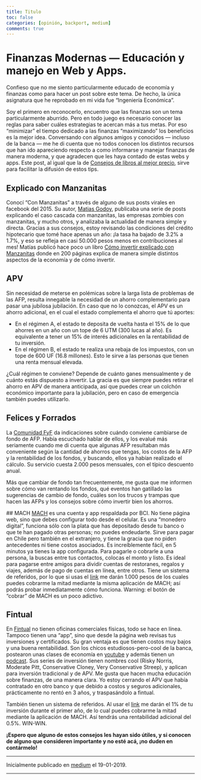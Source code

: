 ```yaml
---
title: Titulo 
toc: false
categories: [opinión, backport, medium]
comments: true
---
```

# Finanzas Modernas — Educación y manejo en Web y Apps.

Confieso que no me siento particularmente educado de economía y finanzas como para hacer un post sobre este tema. De hecho, la única asignatura que he reprobado en mi vida fue “Ingeniería Económica”.

Soy el primero en reconocerlo, encuentro que las finanzas son un tema particularmente aburrido. Pero en todo juego es necesario conocer las reglas para saber cuáles estrategias te acercan más a tus metas. Por eso “minimizar” el tiempo dedicado a las finanzas “maximizando” los beneficios es la mejor idea. Conversando con algunos amigos y conocidos — incluso de la banca — me he di cuenta que no todos conocen los distintos recursos que han ido apareciendo respecto a como informarse y manejar finanzas de manera moderna, y que agradecen que les haya contado de estas webs y apps. Este post, al igual que la de [Consejos de libros al mejor precio](https://medium.com/@sebastiandres/consejos-al-mejor-precio-ff9546984ca2), sirve para facilitar la difusión de estos tips.


## Explicado con Manzanitas
Conocí “Con Manzanitas” a través de alguno de sus posts virales en facebook del 2015. Su autor, [Matias Godoy](https://www.facebook.com/matgodoym), publicaba una serie de posts explicando el caso cascada con manzanitas, las empresas zombies con manzanitas, y mucho otros, y analizaba la actualidad de manera simple y directa.
Gracias a sus consejos, estoy revisando las condiciones del crédito hipotecario que tomé hace apenas un año: ¡la tasa ha bajado de 3.2% a 1.7%, y eso se refleja en casi 50.000 pesos menos en contribuciones al mes!
Matías publicó hace poco un libro [Cómo invertir explicado con Manzanitas](https://con-manzanitas.myshopify.com/) donde en 200 páginas explica de manera simple distintos aspectos de la economía y de cómo invertir.


## APV
Sin necesidad de meterse en polémicas sobre la larga lista de problemas de las AFP, resulta innegable la necesidad de un ahorro complementario para pasar una jubilosa jubilación. En caso que no lo conozcas, el APV es un ahorro adicional, en el cual el estado complementa el ahorro que tú aportes:
* En el régimen A, el estado te deposita de vuelta hasta el 15% de lo que ahorres en un año con un tope de 6 UTM (300 lucas al año). Es equivalente a tener un 15% de interés adicionales en la rentabilidad de tu inversión.
* En el régimen B, el estado te realiza una rebaja de los impuestos, con un tope de 600 UF (16.8 millones). Esto le sirve a las personas que tienen una renta mensual elevada.

¿Cuál régimen te conviene? Depende de cuánto ganes mensualmente y de cuánto estás dispuesto a invertir. La gracia es que siempre puedes retirar el ahorro en APV de manera anticipada, así que puedes crear un colchón económico importante para la jubilación, pero en caso de emergencia también puedes utilizarlo.


## Felices y Forrados
La [Comunidad FyF](https://www.felicesyforrados.cl/) da indicaciones sobre cuándo conviene cambiarse de fondo de AFP. Había escuchado hablar de ellos, y los evalué más seriamente cuando me di cuenta que algunas AFP resultaban más conveniente según la cantidad de ahorros que tengas, los costos de la AFP y la rentabilidad de los fondos, y buscando, ellos ya habían realizado el cálculo. Su servicio cuesta 2.000 pesos mensuales, con el típico descuento anual.

Más que cambiar de fondo tan frecuentemente, me gusta que me informen sobre cómo van rentando los fondos, qué eventos han gatillado las sugerencias de cambio de fondo, cuáles son los trucos y trampas que hacen las AFPs y los consejos sobre cómo invertir bien los ahorros.


## MACH
[MACH](https://bajamach.com/oftdA9ngHZ) es una cuenta y app respaldada por BCI. No tiene página web, sino que debes configurar todo desde el celular. Es una “monedero digital”, funciona sólo con la plata que has depositado desde tu banco o que te han pagado otras personas; no puedes endeudarte. Sirve para pagar en Chile pero también en el extranjero, y tiene la gracia que no piden antecedentes ni tiene costos asociados. Es increíblemente fácil, en 5 minutos ya tienes la app configurada. Para pagarle o cobrarle a una persona, la buscas entre tus contactos, colocas el monto y listo. Es ideal para pagarse entre amigos para dividir cuentas de restoranes, regalos y viajes, además de pago de cuentas en línea, entre otros.
Tiene un sistema de referidos, por lo que si usas el [link](https://bajamach.com/oftdA9ngHZ) me darán 1.000 pesos de los cuales puedes cobrarme la mitad mediante la misma aplicación de MACH; así podrás probar inmediatamente cómo funciona. Warning: el botón de “cobrar” de MACH es un poco adictivo.


## Fintual
En [Fintual](https://fintual.cl/r/sebastianf27) no tienen oficinas comerciales físicas, todo se hace en línea. Tampoco tienen una “app”, sino que desde la página web revisas tus inversiones y certificados. Su gran ventaja es que tienen costos muy bajos y una buena rentabilidad. Son los chicos estudiosos-pero-cool de la banca, postearon unas clases de economía en [youtube](https://www.youtube.com/watch?v=6zT5cvq60x0&list=PLVOwARLd1e3vLWqMA8AzAa52k6LLjZFWd) y además tienen un [podcast](https://open.spotify.com/show/7m8fExrANZeo7qvN3rbbgN). Sus series de inversión tienen nombres cool (Risky Norris, Moderate Pitt, Conservative Cloney, Very Conservative Streep), y aplican para inversión tradicional y de APV. Me gusta que hacen mucha educación sobre finanzas, de una manera clara. Yo estoy cerrando el APV que había contratado en otro banco y que debido a costos y seguros adicionales, prácticamente no rentó en 3 años, y traspasándolo a fintual.

También tienen un sistema de referidos. Al usar el [link](https://fintual.cl/r/sebastianf27) me darán el 1% de tu inversión durante el primer año, de lo cual puedes cobrarme la mitad mediante la aplicación de MACH. Así tendrás una rentabilidad adicional del 0.5%. WIN-WIN.

**¡Espero que alguno de estos consejos les hayan sido útiles, y si conocen de alguno que consideren importante y no esté acá, ¡no duden en contármelo!**

---

Inicialmente publicado en [medium](https://medium.com/@sebastiandres/finanzas-modernas-educaci%C3%B3n-y-manejo-en-web-y-apps-8d6a20bdaf26) el 19-01-2019.

---
